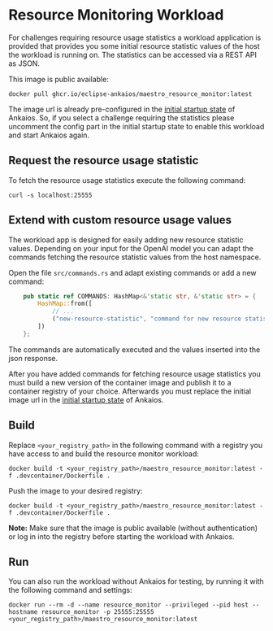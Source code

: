 # Resource Monitoring Workload

For challenges requiring resource usage statistics a workload application is provided that provides you some initial resource statistic values of the host the workload is running on. The statistics can be accessed via a REST API as JSON.

This image is public available: 

```shell
docker pull ghcr.io/eclipse-ankaios/maestro_resource_monitor:latest
```

The image url is already pre-configured in the [initial startup state](../../../eclipse-ankaios/config/startupState.yaml) of Ankaios.
So, if you select a challenge requiring the statistics please uncomment the config part in the initial startup state to enable this workload and start Ankaios again.

## Request the resource usage statistic

To fetch the resource usage statistics execute the following command:

```shell
curl -s localhost:25555
```

## Extend with custom resource usage values

The workload app is designed for easily adding new resource statistic values. Depending on your input for the OpenAI model you can adapt the commands fetching the resource statistic values from the host namespace.

Open the file `src/commands.rs` and adapt existing commands or add a new command:

```rust
    pub static ref COMMANDS: HashMap<&'static str, &'static str> = {
        HashMap::from([
            // ...
            ("new-resource-statistic", "command for new resource statistic value")
        ])
    };
```

The commands are automatically executed and the values inserted into the json response.

After you have added commands for fetching resource usage statistics you must build a new version of the container image and
publish it to a container registry of your choice. Afterwards you must replace the initial image url in the [initial startup state](../../../eclipse-ankaios/config/startupState.yaml) of Ankaios.

## Build

Replace `<your_registry_path>` in the following command with a registry you have access to and build the resource monitor workload:

```shell
docker build -t <your_registry_path>/maestro_resource_monitor:latest -f .devcontainer/Dockerfile .
```

Push the image to your desired registry:

```shell
docker build -t <your_registry_path>/maestro_resource_monitor:latest -f .devcontainer/Dockerfile .
```

**Note:** Make sure that the image is public available (without authentication) or log in into the registry before starting the workload with Ankaios.

## Run

You can also run the workload without Ankaios for testing, by running it with the following command and settings:

```shell
docker run --rm -d --name resource_monitor --privileged --pid host --hostname resource_monitor -p 25555:25555 <your_registry_path>/maestro_resource_monitor:latest
```